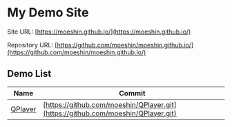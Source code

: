 # My Demo Site

Site URL: [https://moeshin.github.io/](https://moeshin.github.io/)

Repository URL: [https://github.com/moeshin/moeshin.github.io/](https://github.com/moeshin/moeshin.github.io/)

## Demo List

|Name|Commit|
|---|---|
|[QPlayer](https://moeshin.github.io/QPlayer)|[https://github.com/moeshin/QPlayer.git](https://github.com/moeshin/QPlayer.git)|
